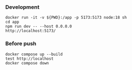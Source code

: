 
### Development
```
docker run -it -v ${PWD}:/app -p 5173:5173 node:18 sh
cd app
npm run dev -- --host 0.0.0.0
http://localhost:5173/
```

### Before push
```
docker compose up --build
test http://localhost
docker compose down
```